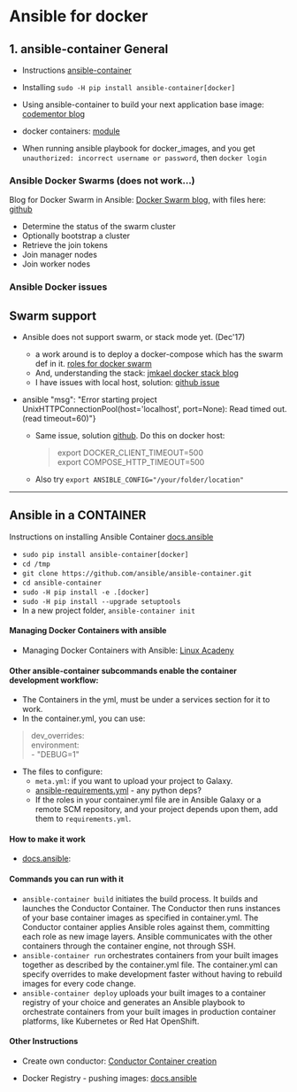 # Ansible for docker

## 1. ansible-container General

- Instructions [ansible-container](https://docs.ansible.com/ansible-container/installation.html)
- Installing `sudo -H pip install ansible-container[docker]`
- Using ansible-container to build your next application base image: [codementor blog](https://www.codementor.io/slavko/using-ansible-container-to-build-your-next-application-base-image-c4eq2ise1)

- docker containers: [module](http://docs.ansible.com/ansible/latest/docker_container_module.html)
- When running ansible playbook for docker_images, and you get `unauthorized: incorrect username or password`, then `docker login`

### Ansible Docker Swarms (does not work...)

Blog for Docker Swarm in Ansible: [Docker Swarm blog](https://thisendout.com/2016/09/13/deploying-docker-swarm-with-ansible/), with files here: [github](https://github.com/nextrevision/ansible-swarm-playbook)

- Determine the status of the swarm cluster
- Optionally bootstrap a cluster
- Retrieve the join tokens
- Join manager nodes
- Join worker nodes

### Ansible Docker issues


## Swarm support
- Ansible does not support swarm, or stack mode yet. (Dec'17)  
  - a work around is to deploy a docker-compose which has the swarm def in it. [roles for docker swarm](https://github.com/atosatto/ansible-dockerswarm)
  - And, understanding the stack: [jmkael docker stack blog](http://jmkhael.io/deploy-swarm-services-with-the-new-docker-stack-and-a-compose-file-2/)
  - I have issues with local host, solution: [github issue](https://github.com/ansible/ansible/issues/33132)  


- ansible "msg": "Error starting project UnixHTTPConnectionPool(host='localhost', port=None): Read timed out. (read timeout=60)"}   
  - Same issue, solution [github](https://github.com/ansible/ansible-container/issues/147). Do this on docker host:
    > export DOCKER_CLIENT_TIMEOUT=500   
      export COMPOSE_HTTP_TIMEOUT=500  

  - Also try `export ANSIBLE_CONFIG="/your/folder/location"`

----------------
## Ansible in a CONTAINER

Instructions on installing Ansible Container [docs.ansible](https://docs.ansible.com/ansible-container/installation.html#getting-ansible-container)

- `sudo pip install ansible-container[docker]`  
- `cd /tmp`  
- `git clone https://github.com/ansible/ansible-container.git`  
- `cd ansible-container`  
- `sudo -H pip install -e .[docker]`  
- `sudo -H pip install --upgrade setuptools`  
- In a new project folder, `ansible-container init`  

#### Managing Docker Containers with ansible

- Managing Docker Containers with Ansible: [Linux Acadeny](https://linuxacademy.com/howtoguides/posts/show/topic/13750-managing-docker-containers-with-ansible)

#### Other ansible-container subcommands enable the container development workflow:

- The Containers in the yml, must be under a services section for it to work.  
- In the container.yml, you can use:  
> dev_overrides:  
      environment:  
        - "DEBUG=1"  

- The files to configure:
  - `meta.yml`: if you want to upload your project to Galaxy.
  - [ansible-requirements.yml](https://docs.ansible.com/ansible-container/getting_started.html#ansible-requirements-txt) - any python deps?
  - If the roles in your container.yml file are in Ansible Galaxy or a remote SCM repository, and your project depends upon them, add them to `requirements.yml`.

#### How to make it work  

- [docs.ansible](https://docs.ansible.com/ansible-container/getting_started.html#dipping-a-toe-in-starting-from-scratch):  

#### Commands you can run with it
- `ansible-container build` initiates the build process. It builds and launches the Conductor Container. The Conductor then runs instances of your base container images as specified in container.yml. The Conductor container applies Ansible roles against them, committing each role as new image layers. Ansible communicates with the other containers through the container engine, not through SSH.  
- `ansible-container run` orchestrates containers from your built images together as described by the container.yml file. The container.yml can specify overrides to make development faster without having to rebuild images for every code change.  
- `ansible-container deploy` uploads your built images to a container registry of your choice and generates an Ansible playbook to orchestrate containers from your built images in production container platforms, like Kubernetes or Red Hat OpenShift.


#### Other Instructions

- Create own conductor: [Conductor Container creation](https://docs.ansible.com/ansible-container/conductor.html#baking-your-own-conductor-base)


- Docker Registry - pushing images:  [docs.ansible](https://docs.ansible.com/ansible-container/registry_auth.html#pushing-images)
